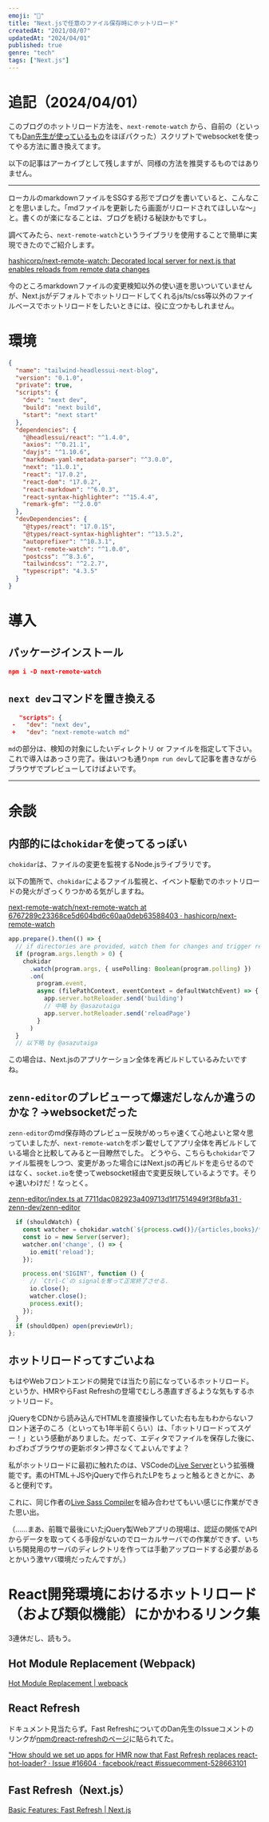 ```yaml
---
emoji: "🦈"
title: "Next.jsで任意のファイル保存時にホットリロード"
createdAt: "2021/08/07"
updatedAt: "2024/04/01"
published: true
genre: "tech"
tags: ["Next.js"]
---
```


# 追記（2024/04/01）

このブログのホットリロード方法を、`next-remote-watch` から、自前の（といっても[Dan先生が使っているもの](https://github.com/gaearon/overreacted.io/pull/797)をほぼパクった）スクリプトでwebsocketを使ってやる方法に置き換えてます。

以下の記事はアーカイブとして残しますが、同様の方法を推奨するものではありません。

---

ローカルのmarkdownファイルをSSGする形でブログを書いていると、こんなことを思いました。「mdファイルを更新したら画面がリロードされてほしいな～」と。書くのが楽になることは、ブログを続ける秘訣かもですし。

調べてみたら、`next-remote-watch`というライブラリを使用することで簡単に実現できたのでご紹介します。

[hashicorp/next-remote-watch: Decorated local server for next.js that enables reloads from remote data changes](https://github.com/hashicorp/next-remote-watch)

今のところmarkdownファイルの変更検知以外の使い道を思いついていませんが、Next.jsがデフォルトでホットリロードしてくれるjs/ts/css等以外のファイルベースでホットリロードをしたいときには、役に立つかもしれません。

# 環境

```json
{
  "name": "tailwind-headlessui-next-blog",
  "version": "0.1.0",
  "private": true,
  "scripts": {
    "dev": "next dev",
    "build": "next build",
    "start": "next start"
  },
  "dependencies": {
    "@headlessui/react": "^1.4.0",
    "axios": "^0.21.1",
    "dayjs": "^1.10.6",
    "markdown-yaml-metadata-parser": "^3.0.0",
    "next": "11.0.1",
    "react": "17.0.2",
    "react-dom": "17.0.2",
    "react-markdown": "^6.0.3",
    "react-syntax-highlighter": "^15.4.4",
    "remark-gfm": "^2.0.0"
  },
  "devDependencies": {
    "@types/react": "17.0.15",
    "@types/react-syntax-highlighter": "^13.5.2",
    "autoprefixer": "^10.3.1",
    "next-remote-watch": "^1.0.0",
    "postcss": "^8.3.6",
    "tailwindcss": "^2.2.7",
    "typescript": "4.3.5"
  }
}
```

# 導入

## パッケージインストール

```json
npm i -D next-remote-watch
```

## `next dev`コマンドを置き換える

```json
   "scripts": {
 -   "dev": "next dev",
 +   "dev": "next-remote-watch md"
```

`md`の部分は、検知の対象にしたいディレクトリ or ファイルを指定して下さい。
これで導入はあっさり完了。後はいつも通り`npm run dev`して記事を書きながらブラウザでプレビューしてけばよいです。

---

# 余談

## 内部的には`chokidar`を使ってるっぽい

`chokidar`は、ファイルの変更を監視するNode.jsライブラリです。

以下の箇所で、`chokidar`によるファイル監視と、イベント駆動でのホットリロードの発火がざっくりつかめる気がしますね。

[next-remote-watch/next-remote-watch at 6767289c23368ce5d604bd6c60aa0deb63588403 · hashicorp/next-remote-watch](https://github.com/hashicorp/next-remote-watch/blob/6767289c23368ce5d604bd6c60aa0deb63588403/bin/next-remote-watch#L44)

```ts
app.prepare().then(() => {
  // if directories are provided, watch them for changes and trigger reload
  if (program.args.length > 0) {
    chokidar
      .watch(program.args, { usePolling: Boolean(program.polling) })
      .on(
        program.event,
        async (filePathContext, eventContext = defaultWatchEvent) => {
          app.server.hotReloader.send('building')
          // 中略 by @asazutaiga
          app.server.hotReloader.send('reloadPage')
        }
      )
  }
  // 以下略 by @asazutaiga
```

この場合は、Next.jsのアプリケーション全体を再ビルドしているみたいですね。

## `zenn-editor`のプレビューって爆速だしなんか違うのかな？→websocketだった

`zenn-editor`のmd保存時のプレビュー反映がめっちゃ速くて心地よいと常々思っていましたが、`next-remote-watch`をポン載せしてアプリ全体を再ビルドしている場合と比較してみると一目瞭然でした。
どうやら、こちらも`chokidar`でファイル監視をしつつ、変更があった場合にはNext.jsの再ビルドを走らせるのではなく、`socket.io`を使ってwebsocket経由で変更反映しているようです。そりゃ速いわけだ！なっとく。

[zenn-editor/index.ts at 7711dac082923a409713d1f17514949f3f8bfa31 · zenn-dev/zenn-editor](https://github.com/zenn-dev/zenn-editor/blob/7711dac082923a409713d1f17514949f3f8bfa31/packages/zenn-cli/cli/preview/index.ts#L54)

```ts
  if (shouldWatch) {
    const watcher = chokidar.watch(`${process.cwd()}/{articles,books}/**/*`);
    const io = new Server(server);
    watcher.on('change', () => {
      io.emit('reload');
    });

    process.on('SIGINT', function () {
      // `Ctrl-C`の signalを奪って正常終了させる.
      io.close();
      watcher.close();
      process.exit();
    });
  }
  if (shouldOpen) open(previewUrl);
};
```

## ホットリロードってすごいよね

もはやWebフロントエンドの開発では当たり前になっているホットリロード。というか、HMRやらFast Refreshの登場でむしろ愚直すぎるような気もするホットリロード。

jQueryをCDNから読み込んでHTMLを直接操作していた右も左もわからないフロント迷子のころ（といっても1年半前くらい）は、「ホットリロードってスゲー！」という感動がありました。だって、エディタでファイルを保存した後に、わざわざブラウザの更新ボタン押さなくてよいんですよ？

私がホットリロードに最初に触れたのは、VSCodeの[Live Server](https://marketplace.visualstudio.com/items?itemName=ritwickdey.LiveServer)という拡張機能です。素のHTML＋JSやjQueryで作られたLPをちょっと触るときとかに、あると便利です。

これに、同じ作者の[Live Sass Compiler](https://marketplace.visualstudio.com/items?itemName=ritwickdey.live-sass)を組み合わせてもいい感じに作業ができた思い出。

（……まあ、前職で最後にいたjQuery製Webアプリの現場は、認証の関係でAPIからデータを取ってくる手段がないのでローカルサーバでの作業ができず、いちいち開発用のサーバのディレクトリを作っては手動アップロードする必要があるとかいう激ヤバ環境だったんですが。）

# React開発環境におけるホットリロード（および類似機能）にかかわるリンク集

3連休だし、読もう。

## Hot Module Replacement (Webpack)

[Hot Module Replacement | webpack](https://webpack.js.org/concepts/hot-module-replacement/)

## React Refresh

ドキュメント見当たらず。Fast RefreshについてのDan先生のIssueコメントのリンクが[npmのreact-refreshのページ](https://www.npmjs.com/package/react-refresh)に貼られてた。

["How should we set up apps for HMR now that Fast Refresh replaces react-hot-loader? · Issue #16604 · facebook/react #issuecomment-528663101](https://github.com/facebook/react/issues/16604#issuecomment-528663101)


## Fast Refresh（Next.js）

[Basic Features: Fast Refresh | Next.js](https://nextjs.org/docs/basic-features/fast-refresh)



